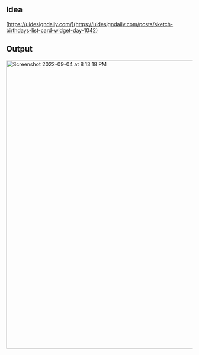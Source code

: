 ## Idea

[https://uidesigndaily.com/](https://uidesigndaily.com/posts/sketch-birthdays-list-card-widget-day-1042)

## Output


<img width="778" alt="Screenshot 2022-09-04 at 8 13 18 PM" src="https://user-images.githubusercontent.com/97302447/188320629-19b442ff-a2ae-40dc-9a41-bc4263bf14fc.png">

